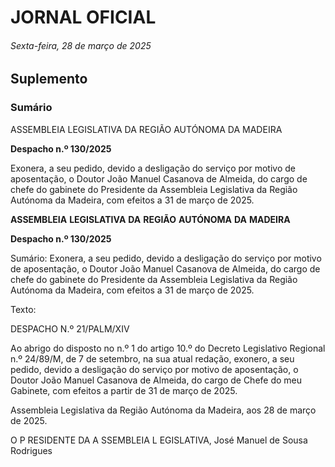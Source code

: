 # JORNAL OFICIAL

###### Sexta-feira, 28 de março de 2025

## **Suplemento**

### **Sumário**

ASSEMBLEIA LEGISLATIVA DA REGIÃO AUTÓNOMA DA MADEIRA

**Despacho n.º 130/2025**

Exonera, a seu pedido, devido a desligação do serviço por motivo de aposentação, o
Doutor João Manuel Casanova de Almeida, do cargo de chefe do gabinete do
Presidente da Assembleia Legislativa da Região Autónoma da Madeira, com efeitos a
31 de março de 2025.


**ASSEMBLEIA** **LEGISLATIVA** **DA** **REGIÃO** **AUTÓNOMA** **DA** **MADEIRA**


**Despacho n.º 130/2025**


Sumário:
Exonera, a seu pedido, devido a desligação do serviço por motivo de aposentação, o Doutor João Manuel Casanova de Almeida, do cargo
de chefe do gabinete do Presidente da Assembleia Legislativa da Região Autónoma da Madeira, com efeitos a 31 de março de 2025.

Texto:

DESPACHO N.º 21/PALM/XIV

Ao abrigo do disposto no n.º 1 do artigo 10.º do Decreto Legislativo Regional n.º 24/89/M, de 7 de setembro, na sua
atual redação, exonero, a seu pedido, devido a desligação do serviço por motivo de aposentação, o Doutor João Manuel
Casanova de Almeida, do cargo de Chefe do meu Gabinete, com efeitos a partir de 31 de março de 2025.


Assembleia Legislativa da Região Autónoma da Madeira, aos 28 de março de 2025.

O P RESIDENTE DA A SSEMBLEIA L EGISLATIVA, José Manuel de Sousa Rodrigues

